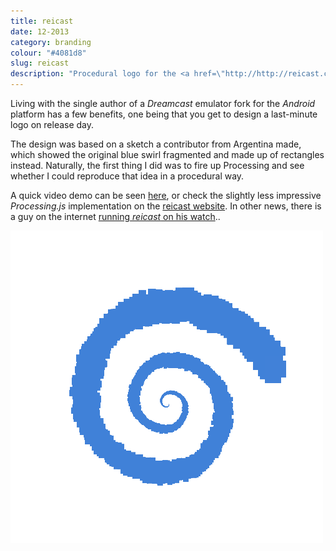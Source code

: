 ```yaml
---
title: reicast
date: 12-2013
category: branding
colour: "#4081d8"
slug: reicast
description: "Procedural logo for the <a href=\"http://http://reicast.com\" title=\"reicast\">reicast</a> Dreamcast emulator."
---
```


Living with the single author of a _Dreamcast_ emulator fork for the _Android_ platform has a few benefits, one being that you get to design a last-minute logo on release day.

The design was based on a sketch a contributor from Argentina made, which showed the original blue swirl fragmented and made up of rectangles instead. Naturally, the first thing I did was to fire up Processing and see whether I could reproduce that idea in a procedural way.

A quick video demo can be seen [here](https://www.dropbox.com/s/vk4x4hayram05rs/reicast_logo.mov), or check the slightly less impressive _Processing.js_ implementation on the [reicast website](http://reicast.com). In other news, there is a guy on the internet [running _reicast_ on his watch](https://www.youtube.com/watch?v=lZmdEl9yAvI&feature=share)..

![one of reicast's many logos](teaser.png)